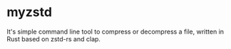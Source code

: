 # myzstd
It's simple command line tool to compress or decompress a file, written in Rust based on zstd-rs and clap.
